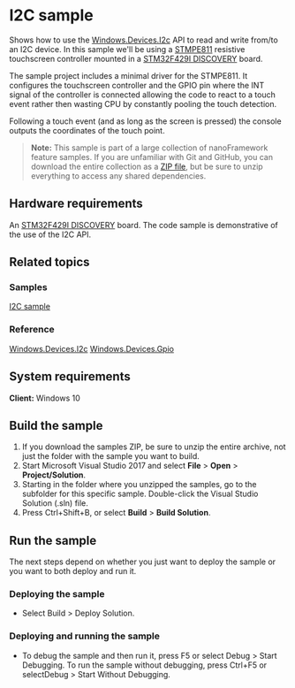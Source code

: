 # I2C sample

Shows how to use the [Windows.Devices.I2c](http://docs.nanoframework.net/api/Windows.Devices.I2c.html) API to read and write from/to an I2C device.
In this sample we'll be using a [STMPE811](https://www.digikey.com/en/product-highlight/s/stmicroelectronics/stmpe811) resistive touchscreen controller mounted in a [STM32F429I DISCOVERY](http://www.st.com/en/evaluation-tools/32f429idiscovery.html) board.

The sample project includes a minimal driver for the STMPE811.
It configures the touchscreen controller and the GPIO pin where the INT signal of the controller is connected allowing the code to react to a touch event rather then wasting CPU by constantly pooling the touch detection.

Following a touch event (and as long as the screen is pressed) the console outputs the coordinates of the touch point.


> **Note:** This sample is part of a large collection of nanoFramework feature samples. 
> If you are unfamiliar with Git and GitHub, you can download the entire collection as a 
> [ZIP file](https://github.com/nanoframework/Samples/archive/master.zip), but be 
> sure to unzip everything to access any shared dependencies. 
<!-- For more info on working with the ZIP file, 
> the samples collection, and GitHub, see [Get the UWP samples from GitHub](https://aka.ms/ovu2uq). 
> For more samples, see the [Samples portal](https://aka.ms/winsamples) on the Windows Dev Center.  -->


## Hardware requirements

An [STM32F429I DISCOVERY](http://www.st.com/en/evaluation-tools/32f429idiscovery.html) board.
The code sample is demonstrative of the use of the I2C API.


## Related topics

### Samples

[I2C sample](/I2C)

### Reference

[Windows.Devices.I2c](http://docs.nanoframework.net/api/Windows.Devices.I2c.html)
[Windows.Devices.Gpio](http://docs.nanoframework.net/api/Windows.Devices.Gpio.html)

<!-- [nanoFramework app samples]() -->

## System requirements

**Client:** Windows 10

## Build the sample

1. If you download the samples ZIP, be sure to unzip the entire archive, not just the folder with the sample you want to build. 
2. Start Microsoft Visual Studio 2017 and select **File** \> **Open** \> **Project/Solution**.
3. Starting in the folder where you unzipped the samples, go to the subfolder for this specific sample. Double-click the Visual Studio Solution (.sln) file.
4. Press Ctrl+Shift+B, or select **Build** \> **Build Solution**.

## Run the sample

The next steps depend on whether you just want to deploy the sample or you want to both deploy and run it.

### Deploying the sample

- Select Build > Deploy Solution. 

### Deploying and running the sample

- To debug the sample and then run it, press F5 or select Debug >  Start Debugging. To run the sample without debugging, press Ctrl+F5 or selectDebug > Start Without Debugging. 
